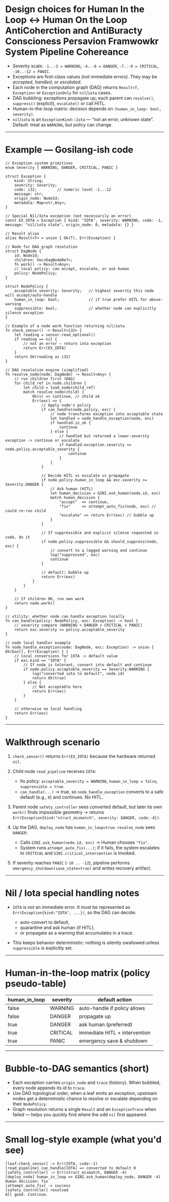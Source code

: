 # Design choices  for Human In the Loop <-> Human On the Loop AntiCoherction and AntiBuracty Conscioness Persavion Framwowkr System Pipeline Cohereance

* Severity scale: `-1..-3 = WARNING`, `-4..-6 = DANGER`, `-7..-9 = CRITICAL`, `-10..-12 = PANIC`.
* Exceptions are first-class values (not immediate errors). They may be *accepted*, *handled*, or *escalated*.
* Each node in the computation graph (DAG) returns `Result<T, Exception>` or `ExceptionOnly` for `nil`/`iota` cases.
* DAG bubbling: exceptions propagate up; each parent can `resolve()`, `suppress()` (explicit), `escalate()` or call HITL.
* Human-in-the-loop matrix: decision depends on `(human_in_loop: bool, severity)`.
* `nil`/`iota` is an `ExceptionKind::Iota` — “not an error, unknown state”. Default: treat as `WARNING`, but policy can change.

---

# Example — Gosilang-ish code

```gosilang
// Exception system primitives
enum Severity { WARNING, DANGER, CRITICAL, PANIC }

struct Exception {
    kind: String;
    severity: Severity;
    code: i32;         // numeric level -1..-12
    message: str;
    origin_node: NodeId;
    metadata: Map<str,Any>;
}

// Special Nil/Iota exception (not necessarily an error)
const EX_IOTA = Exception { kind: "IOTA", severity: WARNING, code: -1, message: "nil/iota state", origin_node: 0, metadata: {} }

// Result alias
alias Result<T> = union { Ok(T), Err(Exception) }

// Node for DAG graph resolution
struct DagNode {
    id: NodeId;
    children: Vec<DagNodeRef>;
    fn work() -> Result<Any>;
    // local policy: can accept, escalate, or ask human
    policy: NodePolicy;
}

struct NodePolicy {
    acceptable_severity: Severity;   // highest severity this node will accept/auto-handle
    human_in_loop: bool;             // if true prefer HITL for above-warning
    suppressible: bool;              // whether node can explicitly silence exception
}

// Example of a node work function returning nil/iota
fn check_sensor() -> Result<i32> {
    let reading = sensor.read_optional()
    if reading == nil {
        // not an error — return iota exception
        return Err(EX_IOTA)
    }
    return Ok(reading as i32)
}

// DAG resolution engine (simplified)
fn resolve_node(node: DagNode) -> Result<Any> {
    // run children first (DAG)
    for child_ref in node.children {
        let child = load_node(child_ref)
        match resolve_node(child) {
            Ok(v) => continue, // child ok
            Err(exc) => {
                // Apply node's policy
                if can_handle(node.policy, exc) {
                    // node transforms exception into acceptable state
                    let handled = node_handle_exception(node, exc)
                    if handled.is_ok {
                        continue
                    } else {
                        // handled but returned a lower-severity exception -> continue or escalate
                        if handled.exception.severity <= node.policy.acceptable_severity {
                            continue
                        }
                    }
                }

                // Decide HITL vs escalate vs propagate
                if node.policy.human_in_loop && exc.severity >= Severity.DANGER {
                    // Ask human (HITL)
                    let human_decision = GINI.ask_human(node.id, exc)
                    match human_decision {
                        "accept"  => continue,
                        "fix"     => attempt_auto_fix(node, exc) // could re-run child
                        "escalate" => return Err(exc) // bubble up
                    }
                }

                // If suppressible and explicit silence requested in code, do it
                if node.policy.suppressible && should_suppress(node, exc) {
                    // convert to a logged warning and continue
                    log("suppressed", exc)
                    continue
                }

                // default: bubble up
                return Err(exc)
            }
        }
    }

    // If children OK, run own work
    return node.work()
}

// utility: whether node can handle exception locally
fn can_handle(policy: NodePolicy, exc: Exception) -> bool {
    // severity compare (WARNING < DANGER < CRITICAL < PANIC)
    return exc.severity <= policy.acceptable_severity
}

// node local handler example
fn node_handle_exception(node: DagNode, exc: Exception) -> union { Ok(bool), Err(Exception) } {
    // local conversions for IOTA -> default value
    if exc.kind == "IOTA" {
        // If node is tolerant, convert into default and continue
        if node.policy.acceptable_severity == Severity.WARNING {
            log("converted iota to default", node.id)
            return Ok(true)
        } else {
            // Not acceptable here
            return Err(exc)
        }
    }

    // otherwise no local handling
    return Err(exc)
}
```

---

# Walkthrough scenario

1. `check_sensor()` returns `Err(EX_IOTA)` because the hardware returned `nil`.
2. Child node `read_pipeline` receives `IOTA`:

   * Its policy: `acceptable_severity = WARNING`, `human_in_loop = false`, `suppressible = true`.
   * `can_handle(...)` → true, so `node_handle_exception` converts to a safe default (e.g., `0`) and continues. No HITL.
3. Parent node `safety_controller` sees converted default, but later its own `work()` finds impossible geometry -> returns `Err(Exception{kind:"struct_mismatch", severity: DANGER, code:-4})`.
4. Up the DAG, `deploy_node` has `human_in_loop=true`. `resolve_node` sees `DANGER`:

   * Calls `GINI.ask_human(node.id, exc)` → Human chooses `"fix"`.
   * System runs `attempt_auto_fix(...)`; if it fails, the system escalates to `CRITICAL` and `GINI.critical_intervention` is invoked.
5. If severity reaches `PANIC` (`-10 .. -12`), pipeline performs `emergency_shutdown(save_state=true)` and writes recovery artifact.

---

# Nil / Iota special handling notes

* `IOTA` is *not* an immediate error. It must be represented as `Err(Exception{kind:"IOTA", ...})`, so the DAG can decide:

  * auto-convert to default,
  * quarantine and ask human (if HITL),
  * or propagate as a warning that accumulates in a trace.
* This keeps behavior deterministic: nothing is silently swallowed unless `suppressible` is explicitly set.

---

# Human-in-the-loop matrix (policy pseudo-table)

| human_in_loop | severity | default action                |
| ------------- | -------- | ----------------------------- |
| false         | WARNING  | auto-handle if policy allows  |
| false         | DANGER   | propagate up                  |
| true          | DANGER   | ask human (preferred)         |
| true          | CRITICAL | immediate HITL + intervention |
| true          | PANIC    | emergency save & shutdown     |

---

# Bubble-to-DAG semantics (short)

* Each exception carries `origin_node` and `trace` (history). When bubbled, every node appends its id to `trace`.
* Use DAG topological order; when a leaf emits an exception, upstream nodes get a deterministic chance to resolve or escalate depending on their `NodePolicy`.
* Graph resolution returns a single `Result` and an `ExceptionTrace` when failed — helps you quickly find where the odd `nil` first appeared.

---

# Small log-style example (what you'd see)

```
[leaf:check_sensor] -> Err(IOTA, code:-1)
[read_pipeline] can_handle(IOTA) => converted to default 0
[safety_controller] -> Err(struct_mismatch, DANGER -4)
[deploy_node] human_in_loop => GINI.ask_human(deploy_node, DANGER -4)
Human decision: fix
[attempt_auto_fix] -> success
[safety_controller] resolved
All good. Continue.
```
